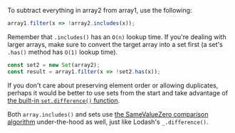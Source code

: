 To subtract everything in array2 from array1, use the following:

```javascript
array1.filter(x => !array2.includes(x));
```

Remember that `.includes()` has an `O(n)` lookup time. If you're dealing with larger arrays, make sure to convert the target array into a set first (a set's `.has()` method has `O(1)` lookup time).

```javascript
const set2 = new Set(array2);
const result = array1.filter(x => !set2.has(x));
```

If you don't care about preserving element order or allowing duplicates, perhaps it would be better to use sets from the start and take advantage of [the built-in `set.difference()` function](https://developer.mozilla.org/en-US/docs/Web/JavaScript/Reference/Global_Objects/Set/difference).

Both `array.includes()` and sets use [the SameValueZero comparison algorithm](https://developer.mozilla.org/en-US/docs/Web/JavaScript/Equality_comparisons_and_sameness#same-value-zero_equality) under-the-hood as well, just like Lodash's `_.difference()`.
